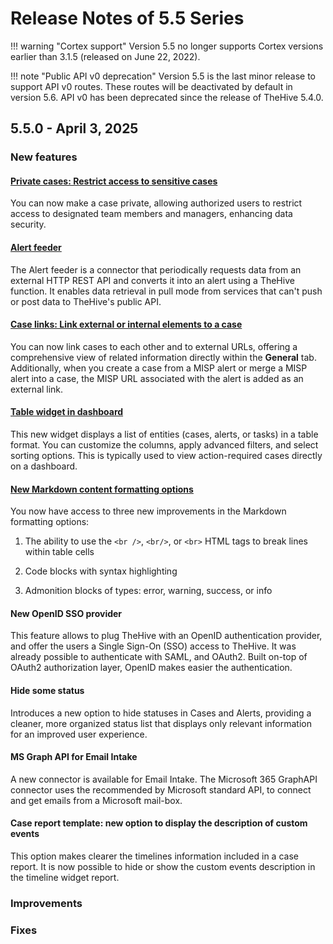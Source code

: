 # Release Notes of 5.5 Series

!!! warning "Cortex support"
    Version 5.5 no longer supports Cortex versions earlier than 3.1.5 (released on June 22, 2022).

!!! note "Public API v0 deprecation"
    Version 5.5 is the last minor release to support API v0 routes. These routes will be deactivated by default in version 5.6. API v0 has been deprecated since the release of TheHive 5.4.0.

## 5.5.0 - April 3, 2025

### New features

#### [Private cases: Restrict access to sensitive cases](../user-guides/analyst-corner/cases/about-cases.md#case-visibility)

You can now make a case private, allowing authorized users to restrict access to designated team members and managers, enhancing data security.

#### [Alert feeder](../user-guides/organization/configure-organization/manage-feeders/about-feeders.md)

The Alert feeder is a connector that periodically requests data from an external HTTP REST API and converts it into an alert using a TheHive function. It enables data retrieval in pull mode from services that can't push or post data to TheHive's public API.

#### [Case links: Link external or internal elements to a case](../user-guides/analyst-corner/cases/about-cases.md#linking-elements)

You can now link cases to each other and to external URLs, offering a comprehensive view of related information directly within the **General** tab. Additionally, when you create a case from a MISP alert or merge a MISP alert into a case, the MISP URL associated with the alert is added as an external link.

#### [Table widget in dashboard](../user-guides/analyst-corner/dashboard/widgets-dashboards.md#table-widget)

This new widget displays a list of entities (cases, alerts, or tasks) in a table format. You can customize the columns, apply advanced filters, and select sorting options. This is typically used to view action-required cases directly on a dashboard.

#### [New Markdown content formatting options](../user-guides/thehive-flavored-markdown.md)

You now have access to three new improvements in the Markdown formatting options:

1. The ability to use the `<br />`, `<br/>`, or `<br>` HTML tags to break lines within table cells

2. Code blocks with syntax highlighting

3. Admonition blocks of types: error, warning, success, or info

#### New OpenID SSO provider

This feature allows to plug TheHive with an OpenID authentication provider, and offer the users a Single Sign-On (SSO) access to TheHive. It was already possible to authenticate with SAML, and OAuth2. Built on-top of OAuth2 authorization layer, OpenID makes easier the authentication.

#### Hide some status 

Introduces a new option to hide statuses in Cases and Alerts, providing a cleaner, more organized status list that displays only relevant information for an improved user experience.

#### MS Graph API for Email Intake

A new connector is available for Email Intake. The Microsoft 365 GraphAPI connector uses the recommended by Microsoft standard API, to connect and get emails from a Microsoft mail-box.

#### Case report template: new option to display the description of custom events

This option makes clearer the timelines information included in a case report. It is now possible to hide or show the custom events description in the timeline widget report.

### Improvements

### Fixes